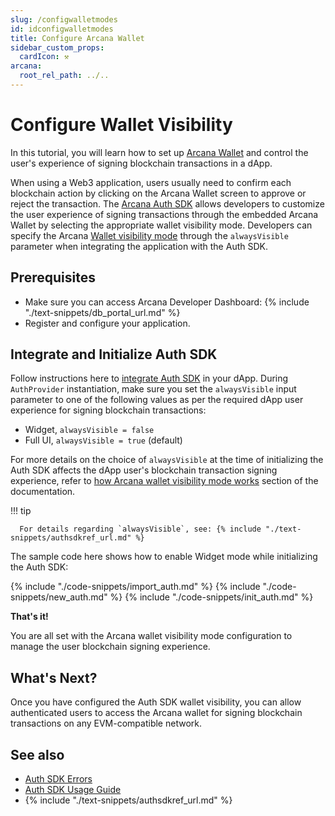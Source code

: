 ```yaml
---
slug: /configwalletmodes
id: idconfigwalletmodes
title: Configure Arcana Wallet
sidebar_custom_props:
  cardIcon: ⚒️
arcana:
  root_rel_path: ../..
---
```


# Configure Wallet Visibility

In this tutorial, you will learn how to set up [Arcana Wallet]({{page.meta.arcana.root_rel_path}}/concepts/anwallet/index.md) and control the user's experience of signing blockchain transactions in a dApp. 

When using a Web3 application, users usually need to confirm each blockchain action by clicking on the Arcana Wallet screen to approve or reject the transaction. The [Arcana Auth SDK]({{page.meta.arcana.root_rel_path}}/concepts/authsdk.md) allows developers to customize the user experience of signing transactions through the embedded Arcana Wallet by selecting the appropriate wallet visibility mode. Developers can specify the Arcana [Wallet visibility mode]({{page.meta.arcana.root_rel_path}}/concepts/anwallet/walletuimodes.md) through the `alwaysVisible` parameter when integrating the application with the Auth SDK.

## Prerequisites

* Make sure you can access Arcana Developer Dashboard: {% include "./text-snippets/db_portal_url.md" %}
* Register and configure your application.  

## Integrate and Initialize Auth SDK

Follow instructions here to [integrate Auth SDK]({{page.meta.arcana.root_rel_path}}/howto/integrate_auth/index.md) in your dApp. During `AuthProvider` instantiation, make sure you set the `alwaysVisible` input parameter to one of the following values as per the required dApp user experience for signing blockchain transactions:

* Widget, `alwaysVisible = false`
* Full UI, `alwaysVisible = true` (default)

For more details on the choice of `alwaysVisible` at the time of initializing the Auth SDK affects the dApp user's blockchain transaction signing experience, refer to [how Arcana wallet visibility mode works]({{page.meta.arcana.root_rel_path}}/concepts/anwallet/walletuimodes.md) section of the documentation.


!!! tip

      For details regarding `alwaysVisible`, see: {% include "./text-snippets/authsdkref_url.md" %}

The sample code here shows how to enable Widget mode while initializing the Auth SDK:

{% include "./code-snippets/import_auth.md" %}
{% include "./code-snippets/new_auth.md" %}
{% include "./code-snippets/init_auth.md" %}

**That's it!**

You are all set with the Arcana wallet visibility mode configuration to manage the user blockchain signing experience.

## What's Next?

Once you have configured the Auth SDK wallet visibility, you can allow authenticated users to access the Arcana wallet for signing blockchain transactions on any EVM-compatible network.

## See also

* [Auth SDK Errors]({{page.meta.arcana.root_rel_path}}/walletsdk/wallet_err.md)
* [Auth SDK Usage Guide]({{page.meta.arcana.root_rel_path}}/walletsdk/wallet_usage.md)
* {% include "./text-snippets/authsdkref_url.md" %}
